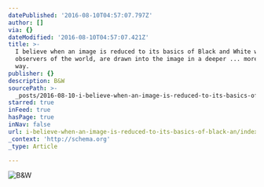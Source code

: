 ```yaml
---
datePublished: '2016-08-10T04:57:07.797Z'
author: []
via: {}
dateModified: '2016-08-10T04:57:07.421Z'
title: >-
  I believe when an image is reduced to its basics of Black and White we, as the
  observers of the world, are drawn into the image in a deeper ... more profound
  way.
publisher: {}
description: B&W
sourcePath: >-
  _posts/2016-08-10-i-believe-when-an-image-is-reduced-to-its-basics-of-black-an.md
starred: true
inFeed: true
hasPage: true
inNav: false
url: i-believe-when-an-image-is-reduced-to-its-basics-of-black-an/index.html
_context: 'http://schema.org'
_type: Article

---
```

![B&W](https://the-grid-user-content.s3-us-west-2.amazonaws.com/7bcce1e7-1814-4a84-a004-8aef1c518b4b.jpg)